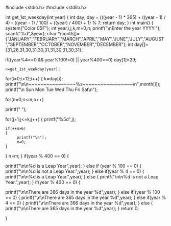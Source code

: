 #include <stdio.h>
#include <stdlib.h>

int get_1st_weekday(int year)
{
    int day;
    day = (((year - 1) * 365) + ((year - 1) / 4) - ((year - 1) / 100) + ((year) / 400) + 1) % 7;
    return day;
}
int main()
{
system("Color 05F");
int year,i,j,k,m=0,n;
printf("\nEnter the year YYYY:");
scanf("%d",&year);
char *month[]={"JANUARY","FEBRUARY","MARCH","APRIL","MAY","JUNE","JULY","AUGUST","SEPTEMBER","OCTOBER","NOVEMBER","DECEMBER"};
int day[]={31,28,31,30,31,30,31,31,30,31,30,31};

if((year%4==0 && year%100!=0) || year%400==0)
    day[1]=29;

    n=get_1st_weekday(year);

for(i=0;i<12;i++)
{
    k=day[i];
    printf("\n\n~~~~~~~~~~~~~~~~%s~~~~~~~~~~~~~~~~~\n",month[i]);
printf("\n  Sun  Mon  Tue  Wed  Thu  Fri  Sat\n");

for(n=0;n<m;n++)

printf("     ");

for(j=1;j<=k;j++)
{
    printf("%5d",j);

    if(++m>6)
    {
         printf("\n");
         m=0;
    }

}
n=m;
}
if(year % 400 == 0)
{

printf("\n\n%d is a Leap Year",year);
}
else if (year % 100 == 0)
{
    printf("\n\n%d is not a Leap Year.",year);
}
else if(year % 4 == 0)
{
    printf("\n\n%d is a Leap Year.",year);
}
else
{
 printf("\n\n%d is not a Leap Year.",year);
}
if(year % 400 == 0)
{

printf("\n\nThere are 366 days in the year %d",year);
}
else if (year % 100 == 0)
{
    printf("\n\nThere are 365 days in the year %d",year);
}
else if(year % 4 == 0)
{
    printf("\n\nThere are 366 days in the year %d",year);
}
else
{
 printf("\n\nThere are 365 days in the year %d",year);
}
return 0;

}

